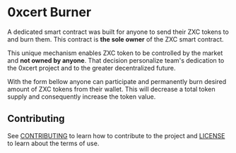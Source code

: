 # 0xcert Burner

A dedicated smart contract was built for anyone to send their ZXC tokens to and burn them. This contract is **the sole owner** of the ZXC smart contract.

This unique mechanism enables ZXC token to be controlled by the market and **not owned by anyone**. That decision personalize team's dedication to the 0xcert project and to the greater decentralized future.

With the form bellow anyone can participate and permanently burn desired amount of ZXC tokens from their wallet. This will decrease a total token supply and consequently increase the token value.

## Contributing

See [CONTRIBUTING](https://github.com/0xcert/burner/blob/master/CONTRIBUTING.md) to learn how to contribute to the project and [LICENSE](https://github.com/0xcert/burner/blob/master/LICENCE.md) to learn about the terms of use.
